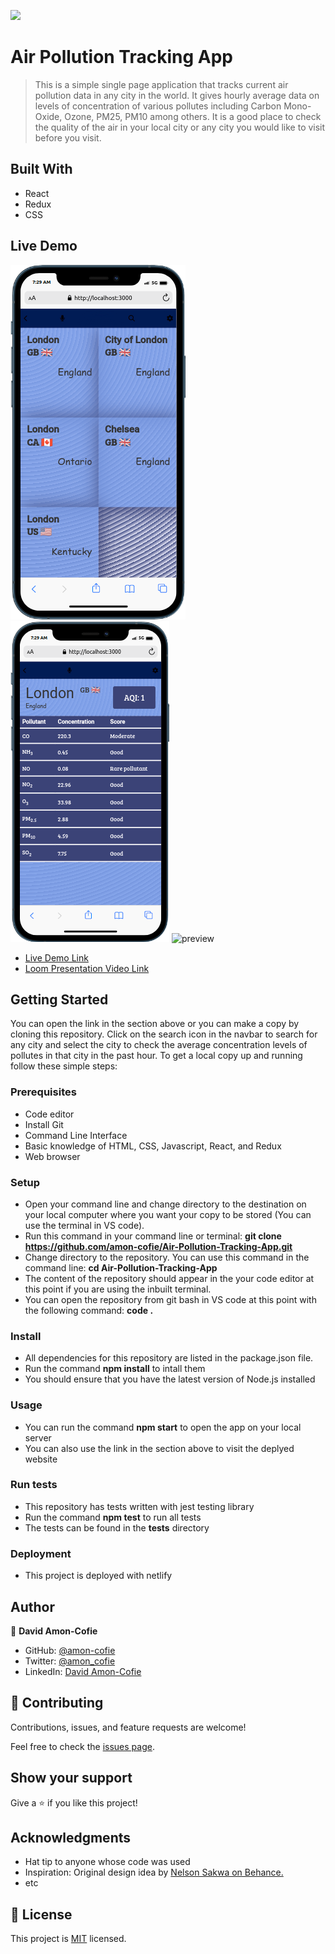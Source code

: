 ![](https://img.shields.io/badge/Microverse-blueviolet)

# Air Pollution Tracking App

> This is a simple single page application that tracks current air pollution data in any city in the world. It gives hourly average data on levels of concentration of various pollutes including Carbon Mono-Oxide, Ozone, PM25, PM10 among others. It is a good place to check the quality of the air in your local city or any city you would like to visit before you visit.

## Built With

- React
- Redux
- CSS

## Live Demo

![Homepage](./src/resources/images/Homepage.png) ![Details](./src/resources/images/Details.png)
![preview](./src/resources/images/preview.gif)

- [Live Demo Link](https://airpollutiontracker.netlify.app/)
- [Loom Presentation Video Link](https://www.loom.com/share/6bb9836479b147799efb9e2f413828f4)

## Getting Started

You can open the link in the <live demo> section above or you can make a copy by cloning this repository. Click on the search icon in the navbar to search for any city and select the city to check the average concentration levels of pollutes in that city in the past hour.
To get a local copy up and running follow these simple steps:

### Prerequisites

- Code editor
- Install Git
- Command Line Interface
- Basic knowledge of HTML, CSS, Javascript, React, and Redux
- Web browser

### Setup

- Open your command line and change directory to the destination on your local computer where you want your copy to be stored (You can use the terminal in VS code).
- Run this command in your command line or terminal: **git clone https://github.com/amon-cofie/Air-Pollution-Tracking-App.git**
- Change directory to the repository. You can use this command in the command line: **cd Air-Pollution-Tracking-App**
- The content of the repository should appear in the your code editor at this point if you are using the inbuilt terminal.
- You can open the repository from git bash in VS code at this point with the following command: **code .**

### Install

- All dependencies for this repository are listed in the package.json file.
- Run the command **npm install** to intall them
- You should ensure that you have the latest version of Node.js installed

### Usage

- You can run the command **npm start** to open the app on your local server
- You can also use the link in the <live demo> section above to visit the deplyed website

### Run tests

- This repository has tests written with jest testing library
- Run the command **npm test** to run all tests
- The tests can be found in the **tests** directory

### Deployment

- This project is deployed with netlify

## Author

👤 **David Amon-Cofie**

- GitHub: [@amon-cofie](https://github.com/amon-cofie)
- Twitter: [@amon_cofie](https://twitter.com/amon_cofie)
- LinkedIn: [David Amon-Cofie](https://www.linkedin.com/in/damon-cofie/)

## 🤝 Contributing

Contributions, issues, and feature requests are welcome!

Feel free to check the [issues page](https://github.com/amon-cofie/Air-Pollution-Tracking-App/issues).

## Show your support

Give a ⭐️ if you like this project!

## Acknowledgments

- Hat tip to anyone whose code was used
- Inspiration: Original design idea by [Nelson Sakwa on Behance.](https://www.behance.net/sakwadesignstudio)
- etc

## 📝 License

This project is [MIT](https://github.com/amon-cofie/Air-Pollution-Tracking-App/blob/dev/LICENSE) licensed.
